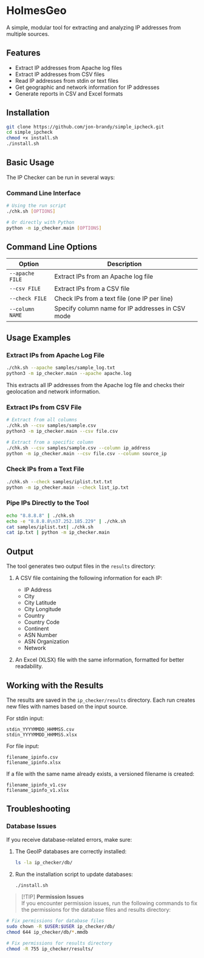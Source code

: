 # HolmesGeo

A simple, modular tool for extracting and analyzing IP addresses from multiple sources.

## Features

- Extract IP addresses from Apache log files
- Extract IP addresses from CSV files
- Read IP addresses from stdin or text files
- Get geographic and network information for IP addresses
- Generate reports in CSV and Excel formats

## Installation

```bash
git clone https://github.com/jon-brandy/simple_ipcheck.git
cd simple_ipcheck
chmod +x install.sh
./install.sh
```

## Basic Usage

The IP Checker can be run in several ways:

### Command Line Interface

```bash
# Using the run script
./chk.sh [OPTIONS]

# Or directly with Python
python -m ip_checker.main [OPTIONS]
```

## Command Line Options

| Option | Description |
|--------|-------------|
| `--apache FILE` | Extract IPs from an Apache log file |
| `--csv FILE` | Extract IPs from a CSV file |
| `--check FILE` | Check IPs from a text file (one IP per line) |
| `--column NAME` | Specify column name for IP addresses in CSV mode |

## Usage Examples

### Extract IPs from Apache Log File

```bash
./chk.sh --apache samples/sample_log.txt
python3 -m ip_checker.main --apache apache.log
```

This extracts all IP addresses from the Apache log file and checks their geolocation and network information.

### Extract IPs from CSV File

```bash
# Extract from all columns
./chk.sh --csv samples/sample.csv
python3 -m ip_checker.main --csv file.csv

# Extract from a specific column
./chk.sh --csv samples/sample.csv --column ip_address
python -m ip_checker.main --csv file.csv --column source_ip
```

### Check IPs from a Text File

```bash
./chk.sh --check samples/iplist.txt.txt
python -m ip_checker.main --check list_ip.txt
```

### Pipe IPs Directly to the Tool

```bash
echo "8.8.8.8" | ./chk.sh
echo -e "8.8.8.8\n37.252.185.229" | ./chk.sh
cat samples/iplist.txt| ./chk.sh
cat ip.txt | python -m ip_checker.main
```

## Output

The tool generates two output files in the `results` directory:

1. A CSV file containing the following information for each IP:
   - IP Address
   - City
   - City Latitude
   - City Longitude
   - Country
   - Country Code
   - Continent
   - ASN Number
   - ASN Organization
   - Network

2. An Excel (XLSX) file with the same information, formatted for better readability.

## Working with the Results

The results are saved in the `ip_checker/results` directory. Each run creates new files with names based on the input source.

For stdin input:
```
stdin_YYYYMMDD_HHMMSS.csv
stdin_YYYYMMDD_HHMMSS.xlsx
```

For file input:
```
filename_ipinfo.csv
filename_ipinfo.xlsx
```

If a file with the same name already exists, a versioned filename is created:
```
filename_ipinfo_v1.csv
filename_ipinfo_v1.xlsx
```

## Troubleshooting

### Database Issues

If you receive database-related errors, make sure:

1. The GeoIP databases are correctly installed:
   ```bash
   ls -la ip_checker/db/
   ```

2. Run the installation script to update databases:
   ```bash
   ./install.sh
   ```

> [!TIP] **Permission Issues**  
If you encounter permission issues, run the following commands to fix the permissions for the database files and results directory:

```bash
# Fix permissions for database files
sudo chown -R $USER:$USER ip_checker/db/
chmod 644 ip_checker/db/*.mmdb

# Fix permissions for results directory
chmod -R 755 ip_checker/results/
